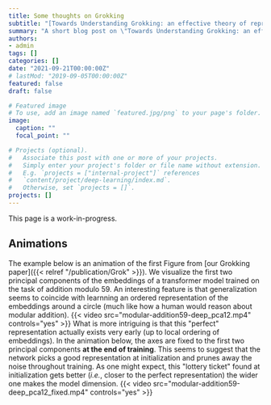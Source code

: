 ```yaml
---
title: Some thoughts on Grokking  
subtitle: "[Towards Understanding Grokking: an effective theory of representation learning]"
summary: "A short blog post on \"Towards Understanding Grokking: an effective theory of representation learning\"" 
authors:
- admin
tags: []
categories: []
date: "2021-09-21T00:00:00Z"
# lastMod: "2019-09-05T00:00:00Z"
featured: false
draft: false

# Featured image
# To use, add an image named `featured.jpg/png` to your page's folder. 
image:
  caption: ""
  focal_point: ""

# Projects (optional).
#   Associate this post with one or more of your projects.
#   Simply enter your project's folder or file name without extension.
#   E.g. `projects = ["internal-project"]` references 
#   `content/project/deep-learning/index.md`.
#   Otherwise, set `projects = []`.
projects: []
---
```

This page is a work-in-progress.
## Animations

The example below is an animation of the first Figure from [our Grokking paper]({{< relref "/publication/Grok" >}}). 
We visualize the first two principal components of the embeddings of a transformer model trained on the task of addition modulo 59. An interesting feature is that generalization seems to coincide with learnning an ordered representation of the embeddings around a circle (much like how a human would reason about modular addition).
{{< video src="modular-addition59-deep_pca12.mp4" controls="yes" >}}
What is more intriguing is that this "perfect" representation actually exists very early (up to local ordering of embeddings). In the animation below, the axes are fixed to the first two principal components **at the end of training**. This seems to suggest that the network picks a good representation at initialization and prunes away the noise throughout training. As one might expect, this "lottery ticket" found at initialization gets better (*i.e.*, closer to the perfect representation) the wider one makes the model dimension.
{{< video src="modular-addition59-deep_pca12_fixed.mp4" controls="yes" >}}